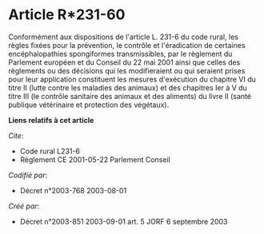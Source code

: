 # Article R*231-60

Conformément aux dispositions de l'article L. 231-6 du code rural, les règles fixées pour la prévention, le contrôle et
l'éradication de certaines encéphalopathies spongiformes transmissibles, par le règlement du Parlement européen et du Conseil
du 22 mai 2001 ainsi que celles des règlements ou des décisions qui les modifieraient ou qui seraient prises pour leur
application constituent les mesures d'exécution du chapitre VI du titre II (lutte contre les maladies des animaux) et des
chapitres Ier à V du titre III (le contrôle sanitaire des animaux et des aliments) du livre II (santé publique vétérinaire et
protection des végétaux).

**Liens relatifs à cet article**

_Cite_:

  - Code rural L231-6
  - Règlement CE 2001-05-22 Parlement Conseil

_Codifié par_:

  - Décret n°2003-768 2003-08-01

_Créé par_:

  - Décret n°2003-851 2003-09-01 art. 5 JORF 6 septembre 2003
